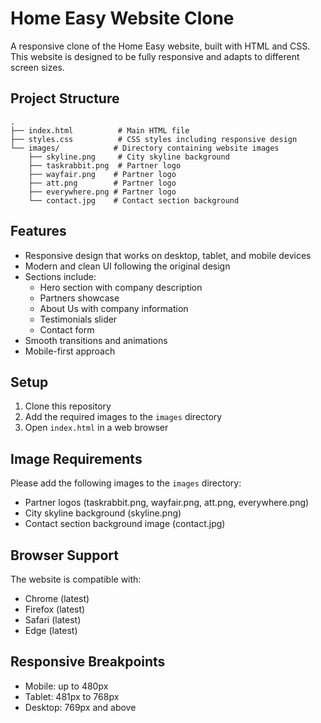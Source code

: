 # Home Easy Website Clone

A responsive clone of the Home Easy website, built with HTML and CSS. This website is designed to be fully responsive and adapts to different screen sizes.

## Project Structure

```
.
├── index.html          # Main HTML file
├── styles.css          # CSS styles including responsive design
└── images/            # Directory containing website images
    ├── skyline.png     # City skyline background
    ├── taskrabbit.png  # Partner logo
    ├── wayfair.png    # Partner logo
    ├── att.png        # Partner logo
    ├── everywhere.png # Partner logo
    └── contact.jpg    # Contact section background
```

## Features

- Responsive design that works on desktop, tablet, and mobile devices
- Modern and clean UI following the original design
- Sections include:
  - Hero section with company description
  - Partners showcase
  - About Us with company information
  - Testimonials slider
  - Contact form
- Smooth transitions and animations
- Mobile-first approach

## Setup

1. Clone this repository
2. Add the required images to the `images` directory
3. Open `index.html` in a web browser

## Image Requirements

Please add the following images to the `images` directory:
- Partner logos (taskrabbit.png, wayfair.png, att.png, everywhere.png)
- City skyline background (skyline.png)
- Contact section background image (contact.jpg)

## Browser Support

The website is compatible with:
- Chrome (latest)
- Firefox (latest)
- Safari (latest)
- Edge (latest)

## Responsive Breakpoints

- Mobile: up to 480px
- Tablet: 481px to 768px
- Desktop: 769px and above 